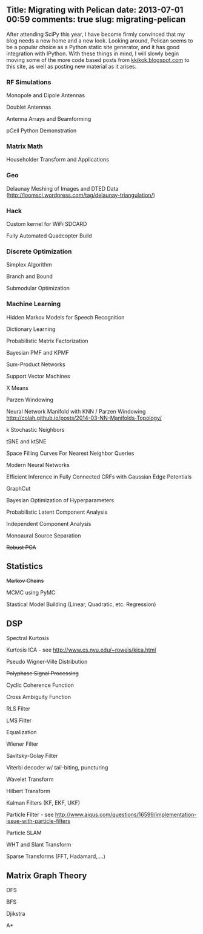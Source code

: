 Title: Migrating with Pelican 
date: 2013-07-01 00:59 
comments: true
slug: migrating-pelican 
---

<!-- PELICAN_BEGIN_SUMMARY -->
After attending SciPy this year, I have become firmly convinced that my blog needs a new home and a new look. 
Looking around, Pelican seems to be a popular choice as a Python static site generator, and it has good integration with
IPython. With these things in mind, I will slowly begin moving some of the more code based posts from [kkjkok.blogspot.com](http://kkjkok.blogspot.com)
to this site, as well as posting new material as it arises.

<!-- PELICAN_END_SUMMARY -->
### RF Simulations ###
Monopole and Dipole Antennas

Doublet Antennas

Antenna Arrays and Beamforming

pCell Python Demonstration


### Matrix Math ###
Householder Transform and Applications


### Geo ###
Delaunay Meshing of Images and DTED Data (http://loomsci.wordpress.com/tag/delaunay-triangulation/)


### Hack ###
Custom kernel for WiFi SDCARD

Fully Automated Quadcopter Build


### Discrete Optimization ###
Simplex Algorithm

Branch and Bound

Submodular Optimization


### Machine Learning ###
Hidden Markov Models for Speech Recognition

Dictionary Learning

Probabilistic Matrix Factorization

Bayesian PMF and KPMF

Sum-Product Networks

Support Vector Machines

X Means

Parzen Windowing

Neural Network Manifold with KNN / Parzen Windowing http://colah.github.io/posts/2014-03-NN-Manifolds-Topology/

k Stochastic Neighbors

tSNE and ktSNE

Space Filling Curves For Nearest Neighbor Queries

Modern Neural Networks

Efficient Inference in Fully Connected CRFs with Gaussian Edge Potentials

GraphCut

Bayesian Optimization of Hyperparameters

Probabilistic Latent Component Analysis

Independent Component Analysis

Monoaural Source Separation

~~Robust PCA~~


## Statistics ##
~~Markov Chains~~

MCMC using PyMC

Stastical Model Building (Linear, Quadratic, etc. Regression)


## DSP ##
Spectral Kurtosis

Kurtosis ICA - see http://www.cs.nyu.edu/~roweis/kica.html

Pseudo Wigner-Ville Distribution

~~Polyphase Signal Processing~~ 

Cyclic Coherence Function

Cross Ambiguity Function

RLS Filter

LMS Filter

Equalization

Wiener Filter

Savitsky-Golay Filter

Viterbi decoder w/ tail-biting, puncturing

Wavelet Transform

Hilbert Transform

Kalman Filters (KF, EKF, UKF)

Particle Filter - see http://www.aiqus.com/questions/16599/implementation-issue-with-particle-filters

Particle SLAM

WHT and Slant Transform

Sparse Transforms (FFT, Hadamard,....)


## Matrix Graph Theory ##
DFS

BFS

Djikstra

A*

